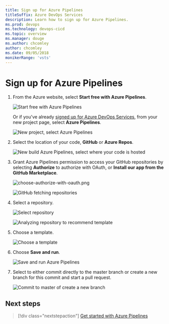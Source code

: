 ```yaml
---
title: Sign up for Azure Pipelines
titleSuffix: Azure DevOps Services
description: Learn how to sign up for Azure Pipelines.
ms.prod: devops
ms.technology: devops-cicd
ms.topic: overview
ms.manager: douge
ms.author: chcomley
author: chcomley
ms.date: 09/05/2018
monikerRange: 'vsts'
---
```


# Sign up for Azure Pipelines

1. From the Azure website, select **Start free with Azure Pipelines**.

   ![Start free with Azure Pipelines](../../_shared/_img/start-free-with-azure-pipelines.png)

   Or if you've already [signed up for Azure DevOps Services](../../user-guide/sign-up-invite-teammates.md), from your new project page, select **Azure Pipelines**.

   ![New project, select Azure Pipelines](../_img/new-project-select-pipelines.png)

2. Select the location of your code, **GitHub** or **Azure Repos**.

   ![New build Azure Pipelines, select where your code is hosted](../_img/new-build-pipelines.png)

3. Grant Azure Pipelines permission to access your GitHub repositories by selecting  **Authorize** to authorize with OAuth, or **Install our app from the GitHub Marketplace**.

   ![choose-authorize-with-oauth.png](../_img/choose-authorize-with-oauth.png)

   ![GitHub fetching repositories](../_img/github-fetching-repositiories.png)

4.  Select a repository.

    ![Select repository](../_img/select-repository-pipelines.png)

    ![Analyzing repository to recommend template](../_img/analyzing-repository-to-recommend-template.png)

5. Choose a template.

   ![Choose a template](../_img/choose-template.png)

6. Choose **Save and run**.

   ![Save and run Azure Pipelines](../_img/save-and-run-azure-pipelines.png)

7. Select to either commit directly to the master branch or create a new branch for this commit and start a pull request.

   ![Commit to master of create a new branch](../_img/commit-to-master-or-create-new-branch.png)


## Next steps

> [!div class="nextstepaction"]
> [Get started with Azure Pipelines](../get-started/pipelines-get-started.md)